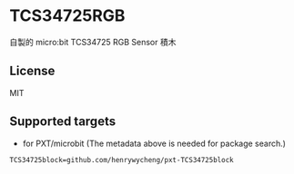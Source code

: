 # TCS34725RGB

自製的 micro:bit TCS34725 RGB Sensor 積木

## License

MIT

## Supported targets

* for PXT/microbit
(The metadata above is needed for package search.)

```package
TCS34725block=github.com/henrywycheng/pxt-TCS34725block
```
